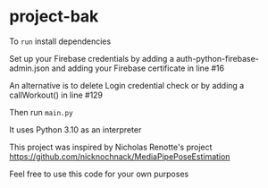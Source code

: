 # project-bak

To `run` install dependencies

Set up your Firebase credentials by adding a auth-python-firebase-admin.json and adding your Firebase certificate in line #16

An alternative is to delete Login credential check or by adding a callWorkout() in line #129

Then run `main.py`

It uses Python 3.10 as an interpreter

This project was inspired by Nicholas Renotte's project https://github.com/nicknochnack/MediaPipePoseEstimation

Feel free to use this code for your own purposes
